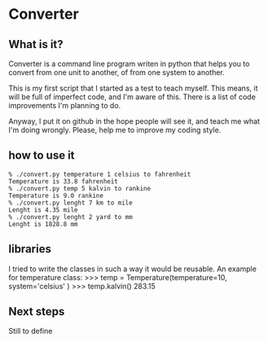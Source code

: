 # Converter

## What is it?

Converter is a command line program writen in python that helps you to convert
from one unit to another, of from one system to another.

This is my first script that I started as a test to teach myself.
This means, it will be full of imperfect code, and I'm aware of this.
There is a list of code improvements I'm planning to do.

Anyway,
I put it on github in the hope people will see it, and teach me what I'm doing
wrongly.
Please, help me to improve my coding style.


## how to use it

    % ./convert.py temperature 1 celsius to fahrenheit
    Temperature is 33.8 fahrenheit
    % ./convert.py temp 5 kalvin to rankine
    Temperature is 9.0 rankine
    % ./convert.py lenght 7 km to mile
    Lenght is 4.35 mile
    % ./convert.py lenght 2 yard to mm
    Lenght is 1828.8 mm

## libraries

I tried to write the classes in such a way it would be reusable.
An example for temperature class:
    >>> temp = Temperature(temperature=10, system='celsius' )
    >>> temp.kalvin()
    283.15 

## Next steps

Still to define
